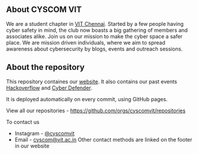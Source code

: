 ## About CYSCOM VIT

We are a student chapter in [VIT Chennai](https://chennai.vit.ac.in). Started by a few people having cyber safety in mind, the club now boasts a big gathering of members and associates alike. Join us on our mission to make the cyber space a safer place. We are mission driven individuals, where we aim to spread awareness about cybersecurity by blogs, events and outreach sessions.

## About the repository

This repository containes our [website](https://cyscomvit.com/). It also contains our past events [Hackoverflow](https://cyscomvit.com/hackoverflow/) and [Cyber Defender](https://cyscomvit.com/cyber-defender).

It is deployed automatically on every commit, using GitHub pages.

View all our repositories - https://github.com/orgs/cyscomvit/repositories

To contact us
 - Instagram - [@cyscomvit](https://instagram.com/cyscomvit)
 - Email - [cyscom@vit.ac.in](mailto:cyscom@vit.ac.in)
 Other contact methods are linked on the footer in our website

